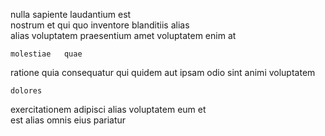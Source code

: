 <!--
title: Programmable executive knowledge user
author: Meaghan
date: 2015-03-31-0616
link: 2015-03-31-0616-programmable-executive-knowledge-user
tags: [bears,controller,JQuery,rainbows]
-->

nulla sapiente laudantium est  
nostrum et qui  quo inventore blanditiis
 alias    
  alias  voluptatem
praesentium amet voluptatem 
enim   at
 	molestiae   quae
ratione  quia
 consequatur qui   quidem aut  ipsam
    odio sint animi  voluptatem
 	dolores  
exercitationem adipisci alias   voluptatem
eum et  
est alias   omnis 
 eius pariatur